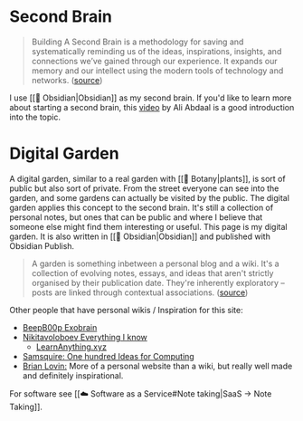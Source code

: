 # Second Brain

> Building A Second Brain is a methodology for saving and systematically reminding us of the ideas, inspirations, insights, and connections we’ve gained through our experience. It expands our memory and our intellect using the modern tools of technology and networks. ([source](https://fortelabs.co/blog/basboverview/))

I use [[💎 Obsidian|Obsidian]] as my second brain. If you'd like to learn more about starting a second brain, this [video](https://www.youtube.com/watch?v=OP3dA2GcAh8) by Ali Abdaal is a good introduction into the topic.

# Digital Garden

A digital garden, similar to a real garden with [[🌵 Botany|plants]], is sort of public but also sort of private. From the street everyone can see into the garden, and some gardens can actually be visited by the public. The digital garden applies this concept to the second brain. It's still a collection of personal notes, but ones that can be public and where I believe that someone else might find them interesting or useful. This page is my digital garden. It is also written in [[💎 Obsidian|Obsidian]] and published with Obsidian Publish.

> A garden is something inbetween a personal blog and a wiki. It's a collection of evolving notes, essays, and ideas that aren't strictly organised by their publication date. They're inherently exploratory – posts are linked through contextual associations. ([source](https://github.com/MaggieAppleton/digital-gardeners))

Other people that have personal wikis / Inspiration for this site:

* [BeepB00p Exobrain](https://beepb00p.xyz/exobrain/)
* [Nikitavoloboev Everything I know](https://wiki.nikitavoloboev.xyz)
  * [LearnAnything.xyz](https://learn-anything.xyz)
* [Samsquire: One hundred Ideas for Computing](https://samsquire.github.io/ideas/)
* [Brian Lovin:](https://brianlovin.com/) More of a personal website than a wiki, but really well made and definitely inspirational.

For software see [[☁️ Software as a Service#Note taking|SaaS → Note Taking]].
